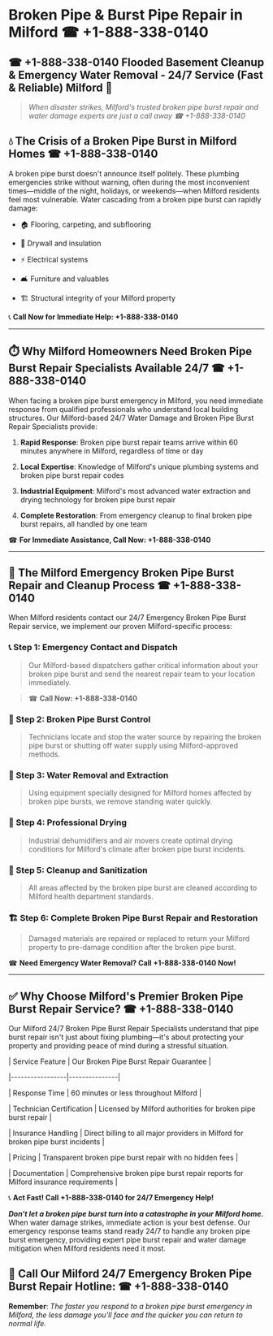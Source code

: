 # Broken Pipe & Burst Pipe Repair in Milford ☎ +1-888-338-0140  
## ☎ +1-888-338-0140 Flooded Basement Cleanup & Emergency Water Removal - 24/7 Service (Fast & Reliable) Milford 🚨  

> *When disaster strikes, Milford's trusted broken pipe burst repair and water damage experts are just a call away ☎ +1-888-338-0140*  

## 💧 The Crisis of a Broken Pipe Burst in Milford Homes ☎ +1-888-338-0140  

A broken pipe burst doesn't announce itself politely. These plumbing emergencies strike without warning, often during the most inconvenient times—middle of the night, holidays, or weekends—when Milford residents feel most vulnerable. Water cascading from a broken pipe burst can rapidly damage:  

* 🏠 Flooring, carpeting, and subflooring  
* 🧱 Drywall and insulation  
* ⚡ Electrical systems  
* 🛋️ Furniture and valuables  
* 🏗️ Structural integrity of your Milford property  

📞 **Call Now for Immediate Help: +1-888-338-0140**  

---  

## ⏱️ Why Milford Homeowners Need Broken Pipe Burst Repair Specialists Available 24/7 ☎ +1-888-338-0140  

When facing a broken pipe burst emergency in Milford, you need immediate response from qualified professionals who understand local building structures. Our Milford-based 24/7 Water Damage and Broken Pipe Burst Repair Specialists provide:  

1. **Rapid Response**: Broken pipe burst repair teams arrive within 60 minutes anywhere in Milford, regardless of time or day  
2. **Local Expertise**: Knowledge of Milford's unique plumbing systems and broken pipe burst repair codes  
3. **Industrial Equipment**: Milford's most advanced water extraction and drying technology for broken pipe burst repair  
4. **Complete Restoration**: From emergency cleanup to final broken pipe burst repairs, all handled by one team  

☎ **For Immediate Assistance, Call Now: +1-888-338-0140**  

---  

## 🔧 The Milford Emergency Broken Pipe Burst Repair and Cleanup Process ☎ +1-888-338-0140  

When Milford residents contact our 24/7 Emergency Broken Pipe Burst Repair service, we implement our proven Milford-specific process:  

### 📞 Step 1: Emergency Contact and Dispatch  
> Our Milford-based dispatchers gather critical information about your broken pipe burst and send the nearest repair team to your location immediately.  
> ☎ **Call Now: +1-888-338-0140**  

### 🚿 Step 2: Broken Pipe Burst Control  
> Technicians locate and stop the water source by repairing the broken pipe burst or shutting off water supply using Milford-approved methods.  

### 🌊 Step 3: Water Removal and Extraction  
> Using equipment specially designed for Milford homes affected by broken pipe bursts, we remove standing water quickly.  

### 💨 Step 4: Professional Drying  
> Industrial dehumidifiers and air movers create optimal drying conditions for Milford's climate after broken pipe burst incidents.  

### 🧼 Step 5: Cleanup and Sanitization  
> All areas affected by the broken pipe burst are cleaned according to Milford health department standards.  

### 🏗️ Step 6: Complete Broken Pipe Burst Repair and Restoration  
> Damaged materials are repaired or replaced to return your Milford property to pre-damage condition after the broken pipe burst.  

☎ **Need Emergency Water Removal? Call +1-888-338-0140 Now!**  

---  

## ✅ Why Choose Milford's Premier Broken Pipe Burst Repair Service? ☎ +1-888-338-0140  

Our Milford 24/7 Broken Pipe Burst Repair Specialists understand that pipe burst repair isn't just about fixing plumbing—it's about protecting your property and providing peace of mind during a stressful situation.  

| Service Feature | Our Broken Pipe Burst Repair Guarantee |  
|-----------------|---------------|  
| Response Time | 60 minutes or less throughout Milford |  
| Technician Certification | Licensed by Milford authorities for broken pipe burst repair |  
| Insurance Handling | Direct billing to all major providers in Milford for broken pipe burst incidents |  
| Pricing | Transparent broken pipe burst repair with no hidden fees |  
| Documentation | Comprehensive broken pipe burst repair reports for Milford insurance requirements |  

📞 **Act Fast! Call +1-888-338-0140 for 24/7 Emergency Help!**  

***Don't let a broken pipe burst turn into a catastrophe in your Milford home.*** When water damage strikes, immediate action is your best defense. Our emergency response teams stand ready 24/7 to handle any broken pipe burst emergency, providing expert pipe burst repair and water damage mitigation when Milford residents need it most.  

## 📱 Call Our Milford 24/7 Emergency Broken Pipe Burst Repair Hotline: ☎ +1-888-338-0140  

**Remember**: *The faster you respond to a broken pipe burst emergency in Milford, the less damage you'll face and the quicker you can return to normal life.*